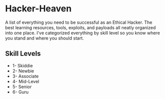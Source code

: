 # Hacker-Heaven
A list of everything you need to be successful as an Ethical Hacker.  The best learning resources, tools, exploits, and payloads all neatly organized into one place.  I've categorized everything by skill level so you know where you stand and where you should start.

## Skill Levels
- 1- Skiddie
- 2- Newbie
- 3- Associate
- 4- Mid-Level
- 5- Senior
- 6- Guru
